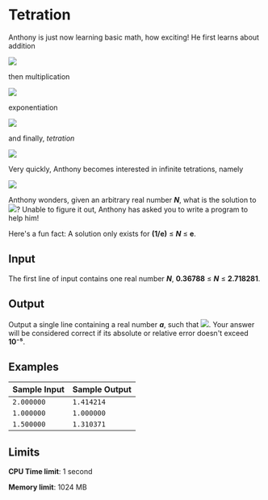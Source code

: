 # Tetration

Anthony is just now learning basic math, how exciting! He first learns about addition

![](https://i.imgur.com/ZDQ91U5.png)

then multiplication

![](https://i.imgur.com/g2WI73X.png)

exponentiation

![](https://i.imgur.com/5nAYL9o.png)

and finally, _tetration_

![](https://i.imgur.com/aq8Kibt.png)

Very quickly, Anthony becomes interested in infinite tetrations, namely

![](https://i.imgur.com/VFZQpLU.png)

Anthony wonders, given an arbitrary real number _**N**_, what is the solution to ![](https://i.imgur.com/pReI5aX.png)? Unable to figure it out, Anthony has asked you to write a program to help him!

Here's a fun fact: A solution only exists for **(1/e)** ≤ _**N**_ ≤ **e**.

## Input

The first line of input contains one real number _**N**_, **0.36788** ≤ _**N**_ ≤ **2.718281**.

## Output

Output a single line containing a real number _**a**_, such that ![](https://i.imgur.com/pReI5aX.png). Your answer will be considered correct if its absolute or relative error doesn't exceed **10⁻⁵**.

## Examples

Sample Input | Sample Output
-|-
`2.000000` | `1.414214`
`1.000000` | `1.000000`
`1.500000` | `1.310371`

## Limits

**CPU Time limit**: 1 second

**Memory limit**: 1024 MB